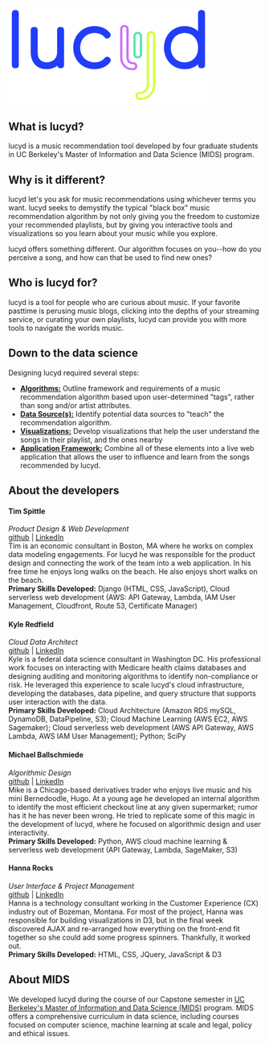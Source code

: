 <img src="/static_content/Lucyd-Logo_blue.png" width="400">

## What is lucyd?
lucyd is a music recommendation tool developed by four graduate students in UC Berkeley's Master of Information and Data Science (MIDS) program.

## Why is it different?
lucyd let's you ask for music recommendations using whichever terms you want. lucyd seeks to demystify the typical "black box" music recommendation algorithm by not only giving you the freedom to customize your recommended playlists, but by giving you interactive tools and visualizations so you learn about your music while you explore.

lucyd offers something different. Our algorithm focuses on you--how do you perceive a song, and how can that be used to find new ones?

## Who is lucyd for?
lucyd is a tool for people who are curious about music. If your favorite pasttime is perusing music blogs, clicking into the depths of your streaming service, or curating your own playlists, lucyd can provide you with more tools to navigate the worlds music.

## Down to the data science
Designing lucyd required several steps:
  * [**Algorithms:**](/1_Algorithms/) Outline framework and requirements of a music recommendation algorithm based upon user-determined "tags", rather than song and/or artist attributes.
  * [**Data Source(s):**](/2_DataSources/) Identify potential data sources to "teach" the recommendation algorithm.
  * [**Visualizations:**](/3_Visualizations/) Develop visualizations that help the user understand the songs in their playlist, and the ones nearby
  * [**Application Framework:**](/4_ApplicationFramework/) Combine all of these elements into a live web application that allows the user to influence and learn from the songs recommended by lucyd.

## About the developers
#### Tim Spittle
*Product Design & Web Development*\
[github](https://github.com/timspit) | [LinkedIn](https://www.linkedin.com/in/tim-spittle/)\
Tim is an economic consultant in Boston, MA where he works on complex data modeling engagements. For lucyd he was responsible for the product design and connecting the work of the team into a web application. In his free time he enjoys long walks on the beach. He also enjoys short walks on the beach. \
**Primary Skills Developed:** Django (HTML, CSS, JavaScript), Cloud serverless web development (AWS: API Gateway, Lambda, IAM User Management, Cloudfront, Route 53, Certificate Manager)
#### Kyle Redfield
*Cloud Data Architect*\
[github](https://github.com/kredfield/Resume_Work) | [LinkedIn](https://www.linkedin.com/in/kyle-redfield-0a563736/)\
Kyle is a federal data science consultant in Washington DC. His professional work focuses on interacting with Medicare health claims databases and designing auditing and monitoring algorithms to identify non-compliance or risk. He leveraged this experience to scale lucyd's cloud infrastructure, developing the databases, data pipeline, and query structure that supports user interaction with the data.\
**Primary Skills Developed:** Cloud Architecture (Amazon RDS mySQL, DynamoDB, DataPipeline, S3); Cloud Machine Learning (AWS EC2, AWS Sagemaker); Cloud serverless web development (AWS API Gateway, AWS Lambda, AWS IAM User Management); Python; SciPy
#### Michael Ballschmiede
*Algorithmic Design*\
[github](https://github.com/mballschmiede) | [LinkedIn](https://www.linkedin.com/in/mballschmiede/)\
Mike is a Chicago-based derivatives trader who enjoys live music and his mini Bernedoodle, Hugo. At a young age he developed an internal algorithm to identify the most efficient checkout line at any given supermarket; rumor has it he has never been wrong. He tried to replicate some of this magic in the development of lucyd, where he focused on algorithmic design and user interactivity.\
**Primary Skills Developed:** Python, AWS cloud machine learning & serverless web development (API Gateway, Lambda, SageMaker, S3)
#### Hanna Rocks
*User Interface & Project Management*\
[github](https://github.com/hrocks0218) | [LinkedIn](https://www.linkedin.com/in/hanna-rocks-62b56040/)\
Hanna is a technology consultant working in the Customer Experience (CX) industry out of Bozeman, Montana. For most of the project, Hanna was responsible for building visualizations in D3, but in the final week discovered AJAX and re-arranged how everything on the front-end fit together so she could add some progress spinners. Thankfully, it worked out.\
**Primary Skills Developed:** HTML, CSS, JQuery, JavaScript & D3


## About MIDS
We developed lucyd during the course of our Capstone semester in [UC Berkeley's Master of Information and Data Science (MIDS)](https://datascience.berkeley.edu/) program. MIDS offers a comprehensive curriculum in data science, including courses focused on computer science, machine learning at scale and legal, policy and ethical issues.
